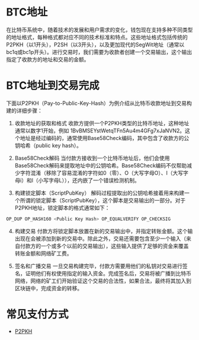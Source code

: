 # BTC地址

在比特币系统中，随着技术的发展和用户需求的变化，钱包现在支持多种不同类型的地址格式，每种格式都对应不同的技术标准和特点。这些地址格式包括传统的P2PKH（以1开头），P2SH（以3开头），以及更加现代的SegWit地址（通常以bc1q或bc1p开头）。进行交易时，我们需要为收款者创建一个交易输出，这个输出指定了收款方的地址和交易的金额。

# BTC地址到交易完成

下面以P2PKH（Pay-to-Public-Key-Hash）为例介绍从比特币收款地址到交易构建的详细步骤：

1. 收款地址的获取和格式
   收款方提供一个P2PKH类型的比特币地址，这种地址通常以数字1开始，例如 1BvBMSEYstWetqTFn5Au4m4GFg7xJaNVN2。这个地址是经过编码的，通常使用Base58Check编码，其中包含了收款方的公钥哈希（public key hash）。

2. Base58Check解码
   当付款方接收到一个比特币地址后，他们会使用Base58Check解码来提取地址中的公钥哈希。Base58Check编码不仅帮助减少字符混淆（移除了容易混淆的字符如0（零）、O（大写字母O）、I（大写字母i）和l（小写字母L）），还内嵌了一个错误检测机制。

3. 构建锁定脚本（ScriptPubKey）
   解码过程提取出的公钥哈希接着用来构建一个所谓的锁定脚本（ScriptPubKey），这个脚本是交易输出的一部分。对于P2PKH地址，锁定脚本的格式通常如下：

```js
OP_DUP OP_HASH160 <Public Key Hash> OP_EQUALVERIFY OP_CHECKSIG
```

4. 构建交易
   付款方将锁定脚本放置在新的交易输出中，并指定转账金额。这个输出现在会被添加到新的交易中。除此之外，交易还需要包含至少一个输入（来自付款方的一个或多个以前的交易输出），这些输入提供了足够的资金来覆盖转账金额和网络矿工费。

5. 签名和广播交易
   一旦交易构建完毕，付款方需要用他们的私钥对交易进行签名，证明他们有权使用指定的输入资金。完成签名后，交易将被广播到比特币网络，网络的矿工们开始验证这个交易的合法性，如果合法，最终将其加入到区块链中，完成资金的转移。

# 常见支付方式

- [P2PKH](./P2PKH.md)
